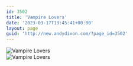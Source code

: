 ```yaml
---
id: 3502
title: 'Vampire Lovers'
date: '2023-03-17T13:45:41+00:00'
layout: page
guid: 'http://new.andydixon.com/?page_id=3502'
---
```


![Vampire Lovers](https://i0.wp.com/assets.g8x2.ldn.idrivee2-23.com/posters/Vampire%20Lovers%2001.jpg?w=1200&ssl=1 "Vampire Lovers")  
![Vampire Lovers](https://i0.wp.com/assets.g8x2.ldn.idrivee2-23.com/posters/Vampire%20Lovers%2002.jpg?w=1200&ssl=1 "Vampire Lovers")